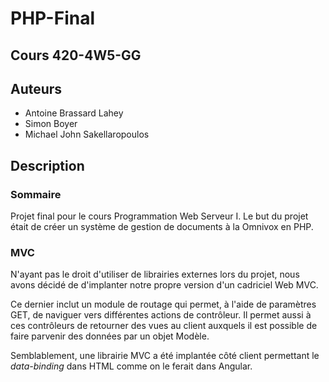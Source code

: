 # PHP-Final
## Cours 420-4W5-GG
## Auteurs
- Antoine Brassard Lahey
- Simon Boyer
- Michael John Sakellaropoulos

## Description

### Sommaire
Projet final pour le cours Programmation Web Serveur I. Le but du projet était de créer un système de gestion de documents à la Omnivox en PHP.

### MVC

N'ayant pas le droit d'utiliser de librairies externes lors du projet, nous avons décidé de d'implanter notre propre version d'un cadriciel Web MVC. 

Ce dernier inclut un module de routage qui permet, à l'aide de paramètres GET, de naviguer vers différentes actions de contrôleur. Il permet aussi à ces contrôleurs de retourner des vues au client auxquels il est possible de faire parvenir des données par un objet Modèle.

Semblablement, une librairie MVC a été implantée côté client permettant le *data-binding* dans HTML comme on le ferait dans Angular.
